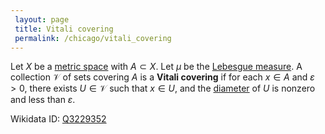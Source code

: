 ```yaml
---
 layout: page
 title: Vitali covering
 permalink: /chicago/vitali_covering
---
```

Let $X$ be a [metric space](https://mathgloss.github.io/MathGloss/metric_space) with $A \subset X$. Let $\mu$ be the [Lebesgue measure](https://mathgloss.github.io/MathGloss/Lebesgue_measure). A collection $\mathcal V$ of sets covering $A$ is a **Vitali covering** if for each $x \in A$ and $\varepsilon > 0$, there exists $U \in \mathcal V$ such that $x \in U$, and the [diameter](https://mathgloss.github.io/MathGloss/diameter_of_a_set) of $U$ is nonzero and less than $\varepsilon$.

Wikidata ID: [Q3229352](https://www.wikidata.org/wiki/Q3229352)
